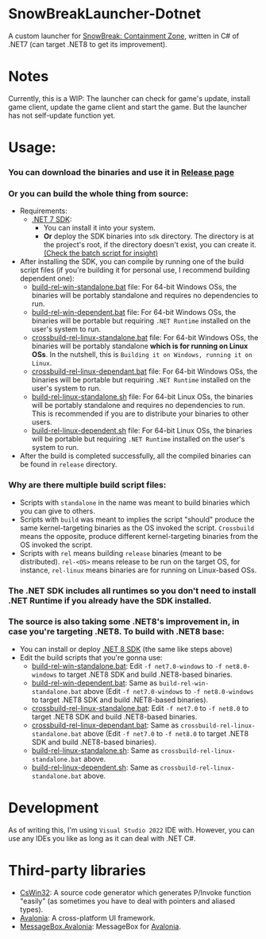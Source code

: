 # SnowBreakLauncher-Dotnet
 A custom launcher for [SnowBreak: Containment Zone](https://snowbreak.amazingseasun.com/), written in C# of .NET7 (can target .NET8 to get its improvement).
 

# Notes
 Currently, this is a WIP: The launcher can check for game's update, install game client, update the game client and start the game.
 But the launcher has not self-update function yet.
 
 
# Usage:
### You can download the binaries and use it in [Release page](../../releases/latest)
### Or you can build the whole thing from source:
- Requirements:
  - [.NET 7 SDK](https://dotnet.microsoft.com/en-us/download/dotnet/7.0):
    - You can install it into your system.
    - **Or** deploy the SDK binaries into `sdk` directory. The directory is at the project's root, if the directory doesn't exist, you can create it. [(Check the batch script for insight)](build-rel-win-standalone.bat#L10)
- After installing the SDK, you can compile by running one of the build script files (if you're building it for personal use, I recommend building dependent one):
  - [build-rel-win-standalone.bat](build-rel-win-standalone.bat) file: For 64-bit Windows OSs, the binaries will be portably standalone and requires no dependencies to run.
  - [build-rel-win-dependent.bat](build-rel-win-dependent.bat.sh) file: For 64-bit Windows OSs, the binaries will be portable but requiring `.NET Runtime` installed on the user's system to run.
  - [crossbuild-rel-linux-standalone.bat](crossbuild-rel-linux-standalone.bat) file: For 64-bit Windows OSs, the binaries will be portably standalone **which is for running on Linux OSs**. In the nutshell, this is `Building it on Windows, running it on Linux`.
  - [crossbuild-rel-linux-dependant.bat](crossbuild-rel-linux-dependant.bat) file: For 64-bit Windows OSs, the binaries will be portable but requiring `.NET Runtime` installed on the user's system to run.
  - [build-rel-linux-standalone.sh](build-rel-linux-standalone.sh) file: For 64-bit Linux OSs, the binaries will be portably standalone and requires no dependencies to run. This is recommended if you are to distribute your binaries to other users.
  - [build-rel-linux-dependent.sh](build-rel-linux-dependent.sh) file: For 64-bit Linux OSs, the binaries will be portable but requiring `.NET Runtime` installed on the user's system to run.
- After the build is completed successfully, all the compiled binaries can be found in `release` directory.

### Why are there multiple build script files:
- Scripts with `standalone` in the name was meant to build binaries which you can give to others.
- Scripts with `build` was meant to implies the script "should" produce the same kernel-targeting binaries as the OS invoked the script. `Crossbuild` means the opposite, produce different kernel-targeting binaries from the OS invoked the script.
- Scripts with `rel` means building `release` binaries (meant to be distributed). `rel-<OS>` means release to be run on the target OS, for instance, `rel-linux` means binaries are for running on Linux-based OSs.
### The .NET SDK includes all runtimes so you don't need to install .NET Runtime if you already have the SDK installed.

### The source is also taking some .NET8's improvement in, in case you're targeting .NET8. To build with .NET8 base:
- You can install or deploy [.NET 8 SDK](https://dotnet.microsoft.com/en-us/download/dotnet/8.0) (the same like steps above)
- Edit the build scripts that you're gonna use:
  - [build-rel-win-standalone.bat](build-rel-win-standalone.bat#L23): Edit `-f net7.0-windows` to `-f net8.0-windows` to target .NET8 SDK and build .NET8-based binaries.
  - [build-rel-win-dependent.bat](build-rel-win-dependent.bat#L23): Same as `build-rel-win-standalone.bat` above (Edit `-f net7.0-windows` to `-f net8.0-windows` to target .NET8 SDK and build .NET8-based binaries).
  - [crossbuild-rel-linux-standalone.bat](crossbuild-rel-linux-standalone.bat#L21): Edit `-f net7.0` to `-f net8.0` to target .NET8 SDK and build .NET8-based binaries.
  - [crossbuild-rel-linux-dependant.bat](crossbuild-rel-linux-dependant.bat#L21): Same as `crossbuild-rel-linux-standalone.bat` above (Edit `-f net7.0` to `-f net8.0` to target .NET8 SDK and build .NET8-based binaries).
  - [build-rel-linux-standalone.sh](build-rel-linux-standalone.sh#L23): Same as `crossbuild-rel-linux-standalone.bat` above.
  - [build-rel-linux-dependent.sh](build-rel-linux-dependent.sh#L23): Same as `crossbuild-rel-linux-standalone.bat` above.

# Development
As of writing this, I'm using `Visual Studio 2022` IDE with. However, you can use any IDEs you like as long as it can deal with .NET C#.


# Third-party libraries
- [CsWin32](https://github.com/Microsoft/CsWin32): A source code generator which generates P/Invoke function "easily" (as sometimes you have to deal with pointers and aliased types).
- [Avalonia](https://github.com/AvaloniaUI/Avalonia): A cross-platform UI framework.
- [MessageBox.Avalonia](https://github.com/AvaloniaCommunity/MessageBox.Avalonia): MessageBox for [Avalonia](https://github.com/AvaloniaUI/Avalonia).
